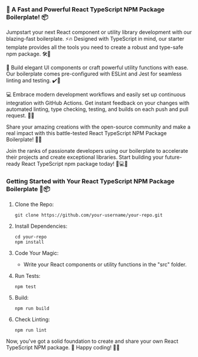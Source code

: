 ### 🚀 A Fast and Powerful React TypeScript NPM Package Boilerplate! 📦

Jumpstart your next React component or utility library development with our blazing-fast boilerplate. ⚡️🔥 Designed with TypeScript in mind, our starter template provides all the tools you need to create a robust and type-safe npm package. 🛠️💼

🎨 Build elegant UI components or craft powerful utility functions with ease. Our boilerplate comes pre-configured with ESLint and Jest for seamless linting and testing. ✔️💯

💻 Embrace modern development workflows and easily set up continuous integration with GitHub Actions. Get instant feedback on your changes with automated linting, type checking, testing, and builds on each push and pull request. 🔄🚚

Share your amazing creations with the open-source community and make a real impact with this battle-tested React TypeScript NPM Package Boilerplate! 👏🌐

Join the ranks of passionate developers using our boilerplate to accelerate their projects and create exceptional libraries. Start building your future-ready React TypeScript npm package today! 🚀💻🌟

### Getting Started with Your React TypeScript NPM Package Boilerplate 🚀📦

1. Clone the Repo:
   ```
   git clone https://github.com/your-username/your-repo.git
   ```

2. Install Dependencies:
   ```
   cd your-repo
   npm install
   ```

3. Code Your Magic:
   - Write your React components or utility functions in the "src" folder.

4. Run Tests:
   ```
   npm test
   ```

5. Build:
   ```
   npm run build
   ```

6. Check Linting:
   ```
   npm run lint
   ```


Now, you've got a solid foundation to create and share your own React TypeScript NPM package. 🌟 Happy coding! 🎉🚀



